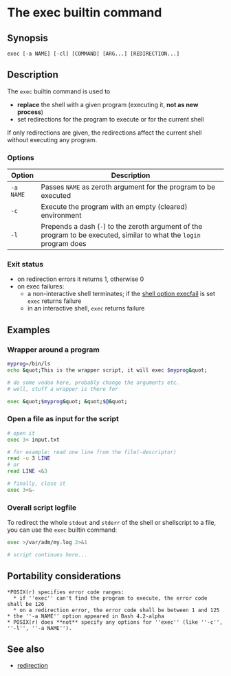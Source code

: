 # The exec builtin command

## Synopsis

    exec [-a NAME] [-cl] [COMMAND] [ARG...] [REDIRECTION...]

## Description

The `exec` builtin command is used to

- **replace** the shell with a given program (executing it, **not as new
  process**)
- set redirections for the program to execute or for the current shell

If only redirections are given, the redirections affect the current
shell without executing any program.

### Options

| Option    | Description                                                                                                          |
|-----------|----------------------------------------------------------------------------------------------------------------------|
| `-a NAME` | Passes `NAME` as zeroth argument for the program to be executed                                                      |
| `-c`      | Execute the program with an empty (cleared) environment                                                              |
| `-l`      | Prepends a dash (`-`) to the zeroth argument of the program to be executed, similar to what the `login` program does |

### Exit status

- on redirection errors it returns 1, otherwise 0
- on exec failures:
  - a non-interactive shell terminates; if the [shell option
    execfail](/internals/shell_options#execfail) is set `exec` returns
    failure
  - in an interactive shell, `exec` returns failure

## Examples

### Wrapper around a program

``` bash
myprog=/bin/ls
echo &quot;This is the wrapper script, it will exec $myprog&quot;

# do some vodoo here, probably change the arguments etc.
# well, stuff a wrapper is there for

exec &quot;$myprog&quot; &quot;$@&quot;
```

### Open a file as input for the script

``` bash
# open it
exec 3< input.txt

# for example: read one line from the file(-descriptor)
read -u 3 LINE
# or
read LINE <&3

# finally, close it
exec 3<&-
```

### Overall script logfile

To redirect the whole `stdout` and `stderr` of the shell or shellscript
to a file, you can use the `exec` builtin command:

``` bash
exec >/var/adm/my.log 2>&1

# script continues here...
```

## Portability considerations

    *POSIX(r) specifies error code ranges:
      * if ''exec'' can't find the program to execute, the error code shall be 126
      * on a redirection error, the error code shall be between 1 and 125
    * the ''-a NAME'' option appeared in Bash 4.2-alpha
    * POSIX(r) does **not** specify any options for ''exec'' (like ''-c'', ''-l'', ''-a NAME'').

## See also

- [redirection](/syntax/redirection)
